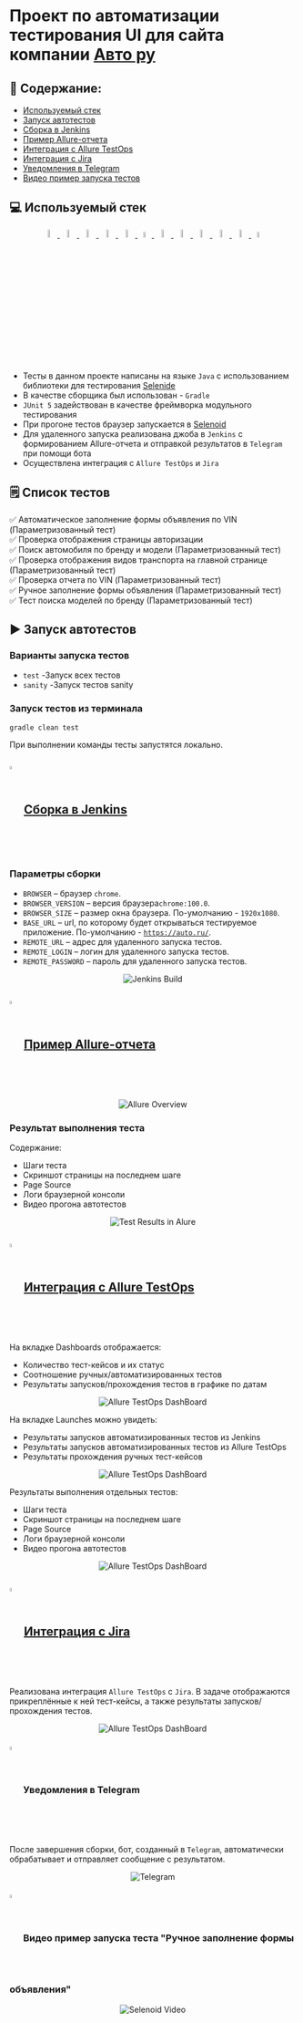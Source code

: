 # Проект по автоматизации тестирования UI для сайта компании [Авто ру](https://auto.ru/)

## :pushpin: Содержание:

- [Используемый стек](#computer-используемый-стек)
- [Запуск автотестов](#arrow_forward-запуск-автотестов)
- [Сборка в Jenkins](#-сборка-в-jenkins)
- [Пример Allure-отчета](#-пример-allure-отчета)
- [Интеграция с Allure TestOps](#-интеграция-с-allure-testOps)
- [Интеграция с Jira](#-интеграция-с-jira)
- [Уведомления в Telegram](#-уведомления-в-telegram)
- [Видео пример запуска тестов](#-видео-пример-запуска-тестов)
## :computer: Используемый стек

<p align="center">
<a href="https://www.jetbrains.com/">
<img width="6%" title="IntelliJ IDEA" src="media/logo/Intelij_IDEA.svg">
</a>
<a href="https://www.java.com/">
<img width="6%" title="Java" src="media/logo/Java.svg">
</a>
<a href="https://ru.selenide.org/">
<img width="6%" title="Selenide" src="media/logo/Selenide.svg">
</a>
<a href="https://aerokube.com/selenoid/latest/">
<img width="6%" title="Selenoid" src="media/logo/Selenoid.svg">
</a>
<a href="https://docs.qameta.io/allure/">
<img width="6%" title="Allure Report" src="media/logo/Allure_Report.svg">
</a>
<a href="https://qameta.io/">
<img width="5%" title="Allure TestOps" src="media/logo/AllureTestOps.svg">
</a>
<a href="https://gradle.org/">
<img width="6%" title="Gradle" src="media/logo/Gradle.svg">
</a>
<a href="https://junit.org/junit5/">
<img width="6%" title="JUnit5" src="media/logo/JUnit5.svg">
</a>
<a href="https://github.com/">
<img width="6%" title="GitHub" src="media/logo/GitHub.svg">
</a>
<a href="https://www.jenkins.io/">
<img width="6%" title="Jenkins" src="media/logo/Jenkins.svg">
</a>
<a href="https://web.telegram.org/">
<img width="6%" title="Telegram" src="media/logo/Telegram.svg">
</a>
<a href="https://www.atlassian.com/ru/software/jira">
<img width="5%" title="Jira" src="media/logo/Jira.svg">
</a>
</p>

- Тесты в данном проекте написаны на языке <code>Java</code> с использованием библиотеки для тестирования [Selenide](https://selenide.org/)
- В качестве сборщика был использован - <code>Gradle</code>
- <code>JUnit 5</code> задействован в качестве фреймворка модульного тестирования
- При прогоне тестов браузер запускается в [Selenoid](https://aerokube.com/selenoid/)
- Для удаленного запуска реализована джоба в <code>Jenkins</code> с формированием Allure-отчета и отправкой результатов в <code>Telegram</code> при помощи бота
- Осуществлена интеграция с <code>Allure TestOps</code> и <code>Jira</code>

## :spiral_notepad: Список тестов
:white_check_mark: Автоматическое заполнение формы объявления по VIN (Параметризованный тест) <br />
:white_check_mark: Проверка отображения страницы авторизации <br />
:white_check_mark: Поиск автомобиля по бренду и модели (Параметризованный тест) <br />
:white_check_mark: Проверка отображения видов транспорта на главной странице (Параметризованный тест) <br />
:white_check_mark: Проверка отчета по VIN (Параметризованный тест) <br />
:white_check_mark: Ручное заполнение формы объявления (Параметризованный тест) <br />
:white_check_mark: Тест поиска моделей по бренду (Параметризованный тест) <br />

## :arrow_forward: Запуск автотестов
### Варианты запуска тестов
- ```test``` -Запуск всех тестов
- ```sanity``` -Запуск тестов sanity

### Запуск тестов из терминала
```
gradle clean test
```


При выполнении команды тесты запустятся локально.

## <img width="4%" style="vertical-align:middle" title="Jenkins" src="media/logo/Jenkins.svg"> [Сборка в Jenkins](https://jenkins.autotests.cloud/job/Students/job/C19-Aleksey_Astashkin-unit15/build?delay=0sec)


### Параметры сборки
* <code>BROWSER</code> – браузер <code>chrome</code>.
* <code>BROWSER_VERSION</code> – версия браузера<code>chrome:100.0</code>.
* <code>BROWSER_SIZE</code> – размер окна браузера. По-умолчанию - <code>1920x1080</code>.
* <code>BASE_URL</code> – url, по которому будет открываться тестируемое приложение. По-умолчанию - <code>https://auto.ru/</code>.
* <code>REMOTE_URL</code> – адрес для удаленного запуска тестов.
* <code>REMOTE_LOGIN</code> – логин для удаленного запуска тестов.
* <code>REMOTE_PASSWORD</code> – пароль для удаленного запуска тестов.

<p align="center">
<img title="Jenkins Build" src="media/screens/jenkins build.png">
</p>

## <img width="4%" style="vertical-align:middle" title="Allure Report" src="media/logo/Allure_Report.svg"> [Пример Allure-отчета](https://jenkins.autotests.cloud/job/Students/job/C19-Aleksey_Astashkin-unit15/64/allure/)
<p align="center">
<img title="Allure Overview" src="media/screens/Allure Overview.png">
</p>

### Результат выполнения теста
Содержание:
* Шаги теста
* Скриншот страницы на последнем шаге
* Page Source
* Логи браузерной консоли
* Видео прогона автотестов

<p align="center">
<img title="Test Results in Alure" src="media/screens/AllureSuites.png">
</p>

## <img width="4%" style="vertical-align:middle" title="Allure TestOps" src="media/logo/AllureTestOps.svg"> [Интеграция с Allure TestOps](https://allure.autotests.cloud/project/3332/launches)
На вкладке Dashboards отображается:
- Количество тест-кейсов и их статус
- Соотношение ручных/автоматизированных тестов
- Результаты запусков/прохождения тестов в графике по датам
<p align="center">
<img title="Allure TestOps DashBoard" src="media/screens/DashboardsAllureTestOps.png">
</p>

На вкладке Launches можно увидеть:
- Результаты запусков автоматизированных тестов из Jenkins
- Результаты запусков автоматизированных тестов из Allure TestOps
- Результаты прохождения ручных тест-кейсов
<p align="center">
<img title="Allure TestOps DashBoard" src="media/screens/LaunchesTestOps.png">
</p>

Результаты выполнения отдельных тестов:
* Шаги теста
* Скриншот страницы на последнем шаге
* Page Source
* Логи браузерной консоли
* Видео прогона автотестов

<p align="center">
<img title="Allure TestOps DashBoard" src="media/screens/AllureTestCases.png">
</p>

## <img width="4%" style="vertical-align:middle" title="Jira" src="media/logo/Jira.svg"> [Интеграция с Jira](https://jira.autotests.cloud/browse/HOMEWORK-742)
Реализована интеграция <code>Allure TestOps</code> с <code>Jira</code>. В задаче отображаются прикреплённые к ней тест-кейсы, а также результаты запусков/прохождения тестов.
<p align="center">
<img title="Allure TestOps DashBoard" src="media/screens/Jira.png">
</p>

### <img width="4%" style="vertical-align:middle" title="Telegram" src="media/logo/Telegram.svg"> Уведомления в Telegram
После завершения сборки, бот, созданный в <code>Telegram</code>, автоматически обрабатывает и отправляет сообщение с результатом.
<p align="center">
<img title="Telegram" src="media/screens/Telegram.png">
</p>

### <img width="4%" style="vertical-align:middle" title="Selenoid" src="media/logo/Selenoid.svg"> Видео пример запуска теста  "Ручное заполнение формы объявления"
<p align="center">
  <img title="Selenoid Video" src="media/screens/video.gif">
</p>
